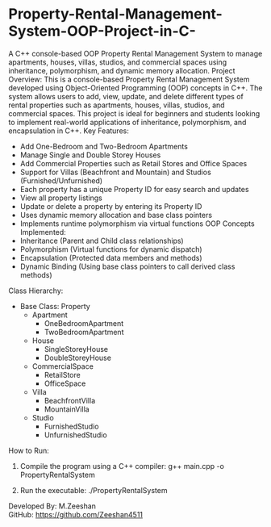 # Property-Rental-Management-System-OOP-Project-in-C-
A C++ console-based OOP Property Rental Management System to manage apartments, houses, villas, studios, and commercial spaces using inheritance, polymorphism, and dynamic memory allocation.
Project Overview:
This is a console-based Property Rental Management System developed using Object-Oriented Programming (OOP) concepts in C++. The system allows users to add, view, update, and delete different types of rental properties such as apartments, houses, villas, studios, and commercial spaces.
This project is ideal for beginners and students looking to implement real-world applications of inheritance, polymorphism, and encapsulation in C++.
Key Features:
- Add One-Bedroom and Two-Bedroom Apartments
- Manage Single and Double Storey Houses
- Add Commercial Properties such as Retail Stores and Office Spaces
- Support for Villas (Beachfront and Mountain) and Studios (Furnished/Unfurnished)
- Each property has a unique Property ID for easy search and updates
- View all property listings
- Update or delete a property by entering its Property ID
- Uses dynamic memory allocation and base class pointers
- Implements runtime polymorphism via virtual functions
OOP Concepts Implemented:
- Inheritance (Parent and Child class relationships)
- Polymorphism (Virtual functions for dynamic dispatch)
- Encapsulation (Protected data members and methods)
- Dynamic Binding (Using base class pointers to call derived class methods)

Class Hierarchy:
- Base Class: Property
  - Apartment
    - OneBedroomApartment
    - TwoBedroomApartment
  - House
    - SingleStoreyHouse
    - DoubleStoreyHouse
  - CommercialSpace
    - RetailStore
    - OfficeSpace
  - Villa
    - BeachfrontVilla
    - MountainVilla
  - Studio
    - FurnishedStudio
    - UnfurnishedStudio

How to Run:
1. Compile the program using a C++ compiler:
   g++ main.cpp -o PropertyRentalSystem

2. Run the executable:
   ./PropertyRentalSystem


Developed By:
M.Zeeshan  
GitHub: https://github.com/Zeeshan4511
